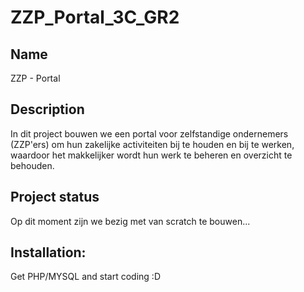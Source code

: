 # ZZP_Portal_3C_GR2


## Name
ZZP - Portal

## Description
In dit project bouwen we een portal voor zelfstandige ondernemers (ZZP'ers)
 om hun zakelijke activiteiten bij te houden en bij te werken,
  waardoor het makkelijker wordt hun werk te beheren en overzicht te behouden.


## Project status
Op dit moment zijn we bezig met van scratch te bouwen...


## Installation:

Get PHP/MYSQL and start coding  :D